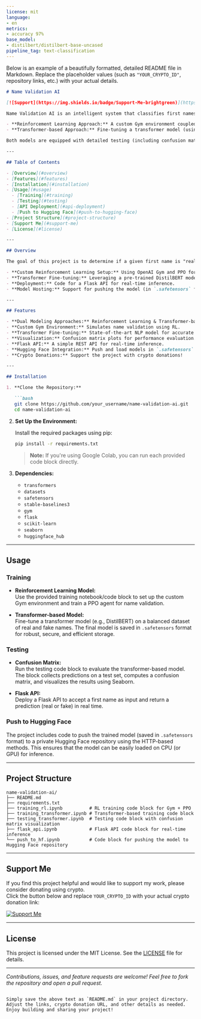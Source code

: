 ```yaml
---
license: mit
language:
- en
metrics:
- accuracy 97%
base_model:
- distilbert/distilbert-base-uncased
pipeline_tag: text-classification
---
```


Below is an example of a beautifully formatted, detailed README file in Markdown. Replace the placeholder values (such as `"YOUR_CRYPTO_ID"`, repository links, etc.) with your actual details.

```markdown
# Name Validation AI

[![Support](https://img.shields.io/badge/Support-Me-brightgreen)](https://www.example.com/donate?crypto=YOUR_CRYPTO_ID)

Name Validation AI is an intelligent system that classifies first names as **real** or **fake**. This project demonstrates two primary approaches:

- **Reinforcement Learning Approach:** A custom Gym environment coupled with a PPO agent.
- **Transformer-based Approach:** Fine-tuning a transformer model (using Hugging Face Transformers) for binary classification with the final model saved in the `.safetensors` format.

Both models are equipped with detailed testing (including confusion matrix visualization) and API deployment capabilities.

---

## Table of Contents

- [Overview](#overview)
- [Features](#features)
- [Installation](#installation)
- [Usage](#usage)
  - [Training](#training)
  - [Testing](#testing)
  - [API Deployment](#api-deployment)
  - [Push to Hugging Face](#push-to-hugging-face)
- [Project Structure](#project-structure)
- [Support Me](#support-me)
- [License](#license)

---

## Overview

The goal of this project is to determine if a given first name is "real" (from a curated dataset) or "fake" (randomly generated). The project includes:

- **Custom Reinforcement Learning Setup:** Using OpenAI Gym and PPO for training.
- **Transformer Fine-tuning:** Leveraging a pre-trained DistilBERT model with Hugging Face’s Trainer API.
- **Deployment:** Code for a Flask API for real-time inference.
- **Model Hosting:** Support for pushing the model (in `.safetensors` format) to a private Hugging Face repository, ensuring seamless CPU/GPU usage.

---

## Features

- **Dual Modeling Approaches:** Reinforcement Learning & Transformer-based classification.
- **Custom Gym Environment:** Simulates name validation using RL.
- **Transformer Fine-tuning:** State-of-the-art NLP model for accurate classification.
- **Visualization:** Confusion matrix plots for performance evaluation.
- **Flask API:** A simple REST API for real-time inference.
- **Hugging Face Integration:** Push and load models in `.safetensors` format with ease.
- **Crypto Donations:** Support the project with crypto donations!

---

## Installation

1. **Clone the Repository:**

   ```bash
   git clone https://github.com/your_username/name-validation-ai.git
   cd name-validation-ai
   ```

2. **Set Up the Environment:**

   Install the required packages using pip:

   ```bash
   pip install -r requirements.txt
   ```

   > **Note:** If you're using Google Colab, you can run each provided code block directly.

3. **Dependencies:**

   - `transformers`
   - `datasets`
   - `safetensors`
   - `stable-baselines3`
   - `gym`
   - `flask`
   - `scikit-learn`
   - `seaborn`
   - `huggingface_hub`

---

## Usage

### Training

- **Reinforcement Learning Model:**  
  Use the provided training notebook/code block to set up the custom Gym environment and train a PPO agent for name validation.

- **Transformer-based Model:**  
  Fine-tune a transformer model (e.g., DistilBERT) on a balanced dataset of real and fake names. The final model is saved in `.safetensors` format for robust, secure, and efficient storage.

### Testing

- **Confusion Matrix:**  
  Run the testing code block to evaluate the transformer-based model. The block collects predictions on a test set, computes a confusion matrix, and visualizes the results using Seaborn.

- **Flask API:**  
  Deploy a Flask API to accept a first name as input and return a prediction (real or fake) in real time.

### Push to Hugging Face

The project includes code to push the trained model (saved in `.safetensors` format) to a private Hugging Face repository using the HTTP-based methods. This ensures that the model can be easily loaded on CPU (or GPU) for inference.

---

## Project Structure

```
name-validation-ai/
├── README.md
├── requirements.txt
├── training_rl.ipynb          # RL training code block for Gym + PPO
├── training_transformer.ipynb # Transformer-based training code block
├── testing_transformer.ipynb  # Testing code block with confusion matrix visualization
├── flask_api.ipynb            # Flask API code block for real-time inference
└── push_to_hf.ipynb           # Code block for pushing the model to Hugging Face repository
```

---

## Support Me

If you find this project helpful and would like to support my work, please consider donating using crypto.  
Click the button below and replace `YOUR_CRYPTO_ID` with your actual crypto donation link:

<a href="https://www.example.com/donate?crypto=YOUR_CRYPTO_ID" target="_blank">
  <img src="https://img.shields.io/badge/Support-Me-brightgreen" alt="Support Me">
</a>

---

## License

This project is licensed under the MIT License. See the [LICENSE](LICENSE) file for details.

---

*Contributions, issues, and feature requests are welcome! Feel free to fork the repository and open a pull request.*
```

Simply save the above text as `README.md` in your project directory. Adjust the links, crypto donation URL, and other details as needed. Enjoy building and sharing your project!